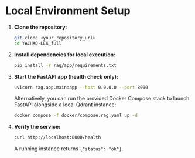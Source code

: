 # Local Environment Setup

1. **Clone the repository:**
    ```bash
    git clone <your_repository_url>
    cd YACHAQ-LEX_full
    ```
2. **Install dependencies for local execution:**
    ```bash
    pip install -r rag/app/requirements.txt
    ```
3. **Start the FastAPI app (health check only):**
    ```bash
    uvicorn rag.app.main:app --host 0.0.0.0 --port 8000
    ```
    Alternatively, you can run the provided Docker Compose stack to launch FastAPI alongside a local Qdrant instance:
    ```bash
    docker compose -f docker/compose.rag.yaml up -d
    ```
4. **Verify the service:**
    ```bash
    curl http://localhost:8000/health
    ```
    A running instance returns `{"status": "ok"}`.
